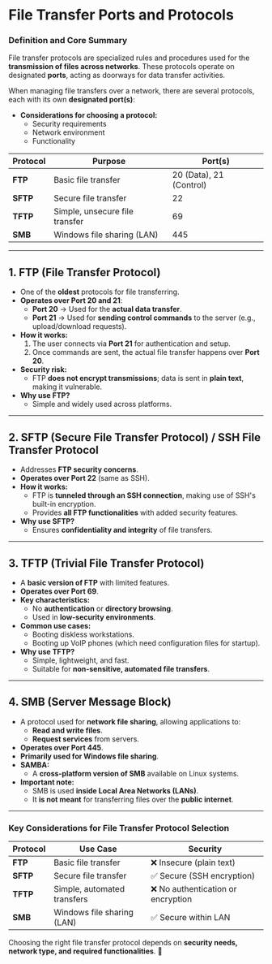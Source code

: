 # File Transfer Ports and Protocols

### **Definition and Core Summary**

File transfer protocols are specialized rules and procedures used for the **transmission of files across networks**. These protocols operate on designated **ports**, acting as doorways for data transfer activities.

When managing file transfers over a network, there are several protocols, each with its own **designated port(s)**:

- **Considerations for choosing a protocol:**
  - Security requirements
  - Network environment
  - Functionality

| **Protocol** | **Purpose** | **Port(s)** |
|-------------|------------|-------------|
| **FTP** | Basic file transfer | 20 (Data), 21 (Control) |
| **SFTP** | Secure file transfer | 22 |
| **TFTP** | Simple, unsecure file transfer | 69 |
| **SMB** | Windows file sharing (LAN) | 445 |

---

## **1. FTP (File Transfer Protocol)**

- One of the **oldest** protocols for file transferring.
- **Operates over Port 20 and 21**:
  - **Port 20** → Used for the **actual data transfer**.
  - **Port 21** → Used for **sending control commands** to the server (e.g., upload/download requests).
- **How it works:**
  1. The user connects via **Port 21** for authentication and setup.
  2. Once commands are sent, the actual file transfer happens over **Port 20**.
- **Security risk:**
  - FTP **does not encrypt transmissions**; data is sent in **plain text**, making it vulnerable.
- **Why use FTP?**
  - Simple and widely used across platforms.

---

## **2. SFTP (Secure File Transfer Protocol) / SSH File Transfer Protocol**

- Addresses **FTP security concerns**.
- **Operates over Port 22** (same as SSH).
- **How it works:**
  - FTP is **tunneled through an SSH connection**, making use of SSH's built-in encryption.
  - Provides **all FTP functionalities** with added security features.
- **Why use SFTP?**
  - Ensures **confidentiality and integrity** of file transfers.

---

## **3. TFTP (Trivial File Transfer Protocol)**

- A **basic version of FTP** with limited features.
- **Operates over Port 69**.
- **Key characteristics:**
  - No **authentication** or **directory browsing**.
  - Used in **low-security environments**.
- **Common use cases:**
  - Booting diskless workstations.
  - Booting up VoIP phones (which need configuration files for startup).
- **Why use TFTP?**
  - Simple, lightweight, and fast.
  - Suitable for **non-sensitive, automated file transfers**.

---

## **4. SMB (Server Message Block)**

- A protocol used for **network file sharing**, allowing applications to:
  - **Read and write files**.
  - **Request services** from servers.
- **Operates over Port 445**.
- **Primarily used for Windows file sharing**.
- **SAMBA:**
  - A **cross-platform version of SMB** available on Linux systems.
- **Important note:**
  - SMB is used **inside Local Area Networks (LANs)**.
  - It **is not meant** for transferring files over the **public internet**.

---

### **Key Considerations for File Transfer Protocol Selection**

| **Protocol** | **Use Case** | **Security** |
|-------------|-------------|-------------|
| **FTP** | Basic file transfer | ❌ Insecure (plain text) |
| **SFTP** | Secure file transfer | ✅ Secure (SSH encryption) |
| **TFTP** | Simple, automated transfers | ❌ No authentication or encryption |
| **SMB** | Windows file sharing (LAN) | ✅ Secure within LAN |

Choosing the right file transfer protocol depends on **security needs, network type, and required functionalities**. 🚀

